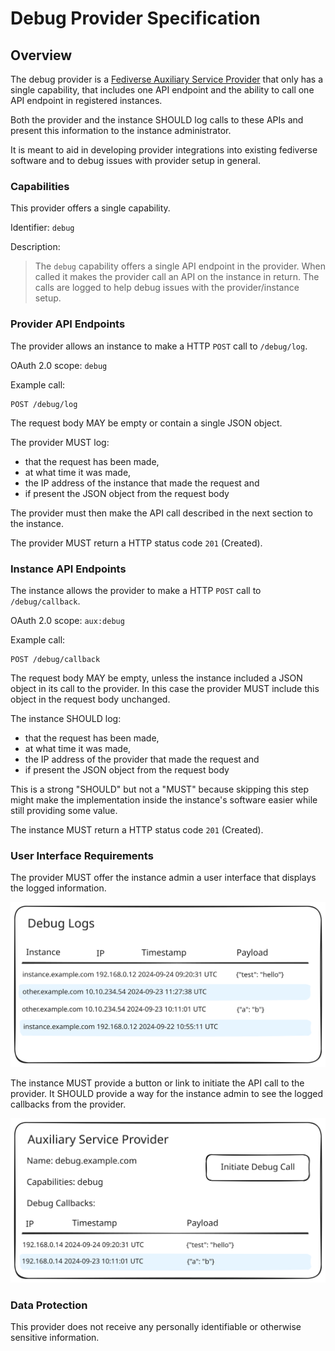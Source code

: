 # Debug Provider Specification

## Overview

The debug provider is a
[Fediverse Auxiliary Service Provider](../../general/v0.1/)
that only has a single capability, that includes one API endpoint and
the ability to call one API endpoint in registered instances.

Both the provider and the instance SHOULD log calls to these APIs and
present this information to the instance administrator.

It is meant to aid in developing provider integrations into existing
fediverse software and to debug issues with provider setup in general.

### Capabilities

This provider offers a single capability.

Identifier: `debug`

Description:

> The `debug` capability offers a single API endpoint in the provider.
> When called it makes the provider call an API on the instance in
> return. The calls are logged to help debug issues with the
> provider/instance setup.

### Provider API Endpoints

The provider allows an instance to make a HTTP `POST` call to `/debug/log`.

OAuth 2.0 scope: `debug`

Example call:

```http
POST /debug/log
```

The request body MAY be empty or contain a single JSON object.

The provider MUST log:

* that the request has been made,
* at what time it was made,
* the IP address of the instance that made the request and
* if present the JSON object from the request body 

The provider must then make the API call described in the next section
to the instance.

The provider MUST return a HTTP status code `201` (Created).

### Instance API Endpoints

The instance allows the provider to make a HTTP `POST` call to
`/debug/callback`.

OAuth 2.0 scope: `aux:debug`

Example call:

```http
POST /debug/callback
```

The request body MAY be empty, unless the instance included a JSON
object in its call to the provider. In this case the provider MUST
include this object in the request body unchanged.

The instance SHOULD log:

* that the request has been made,
* at what time it was made,
* the IP address of the provider that made the request and
* if present the JSON object from the request body 

This is a strong "SHOULD" but not a "MUST" because skipping this step
might make the implementation inside the instance's software easier
while still providing some value.

The instance MUST return a HTTP status code `201` (Created).

### User Interface Requirements

The provider MUST offer the instance admin a user interface that
displays the logged information.

![A simple table displaying logged requests with instance URL, IP, a timestamp and the payload](../../images/debug_logs.svg)

The instance MUST provide a button or link to initiate the API call to
the provider. It SHOULD provide a way for the instance admin to see the
logged callbacks from the provider.

![A simple provider details view including a button to trigger the debug call and a table with logged callbacks](../../images/debug_provider_details.svg)

### Data Protection

This provider does not receive any personally identifiable or otherwise
sensitive information.
